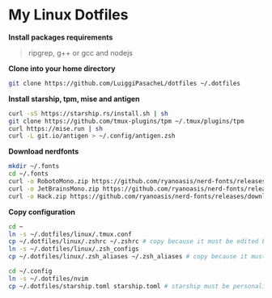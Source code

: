 
# My Linux Dotfiles

**Install packages requirements**
> ripgrep, g++ or gcc and nodejs

**Clone into your home directory**
```sh
git clone https://github.com/LuiggiPasacheL/dotfiles ~/.dotfiles
```

**Install starship, tpm, mise and antigen**
```sh
curl -sS https://starship.rs/install.sh | sh
git clone https://github.com/tmux-plugins/tpm ~/.tmux/plugins/tpm
curl https://mise.run | sh
curl -L git.io/antigen > ~/.config/antigen.zsh
```

**Download nerdfonts** <!-- (TODO: This commands are not working) -->
```sh
mkdir ~/.fonts
cd ~/.fonts
curl -o RobotoMono.zip https://github.com/ryanoasis/nerd-fonts/releases/download/v3.0.2/RobotoMono.zip
curl -o JetBrainsMono.zip https://github.com/ryanoasis/nerd-fonts/releases/download/v3.0.2/JetBrainsMono.zip
curl -o Hack.zip https://github.com/ryanoasis/nerd-fonts/releases/download/v3.0.2/Hack.zip
```

**Copy configuration**
```sh
cd ~
ln -s ~/.dotfiles/linux/.tmux.conf
cp ~/.dotfiles/linux/.zshrc ~/.zshrc # copy because it must be edited by user
ln -s ~/.dotfiles/linux/.zsh_configs
cp ~/.dotfiles/linux/.zsh_aliases ~/.zsh_aliases # copy because it must be edited by user
```
```sh
cd ~/.config
ln -s ~/.dotfiles/nvim
cp ~/.dotfiles/starship.toml starship.toml # starship must be personalizable according to host requirements
```
